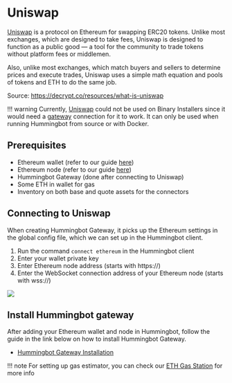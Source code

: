 # Uniswap

[Uniswap](https://uniswap.org/) is a protocol on Ethereum for swapping ERC20 tokens. Unlike most exchanges, which are designed to take fees, Uniswap is designed to function as a public good — a tool for the community to trade tokens without platform fees or middlemen.

Also, unlike most exchanges, which match buyers and sellers to determine prices and execute trades, Uniswap uses a simple math equation and pools of tokens and ETH to do the same job.

Source: https://decrypt.co/resources/what-is-uniswap

!!! warning
    Currently, [Uniswap](/protocol-connectors/uniswap/) could not be used on Binary Installers since it would need a [gateway](https://docs.hummingbot.io/gateway/installation/#what-is-hummingbot-gateway) connection for it to work. It can only be used when running Hummingbot from source or with Docker.

## Prerequisites

- Ethereum wallet (refer to our guide [here](/operation/connect-exchange/#setup-ethereum-wallet))
- Ethereum node (refer to our guide [here](/operation/connect-exchange/#setup-ethereum-nodes))
- Hummingbot Gateway (done after connecting to Uniswap)
- Some ETH in wallet for gas
- Inventory on both base and quote assets for the connectors

## Connecting to Uniswap

When creating Hummingbot Gateway, it picks up the Ethereum settings in the global config file, which we can set up in the Hummingbot client.

1. Run the command `connect ethereum` in the Hummingbot client
2. Enter your wallet private key
3. Enter Ethereum node address (starts with https://)
4. Enter the WebSocket connection address of your Ethereum node (starts with wss://)

![](/assets/img/connect-ethereum.gif)

## Install Hummingbot gateway

After adding your Ethereum wallet and node in Hummingbot, follow the guide in the link below on how to install Hummingbot Gateway.

- [Hummingbot Gateway Installation](/gateway/installation/)

!!! note
    For setting up gas estimator, you can check our [ETH Gas Station](/gateway/installation/#eth-gas-station) for more info
